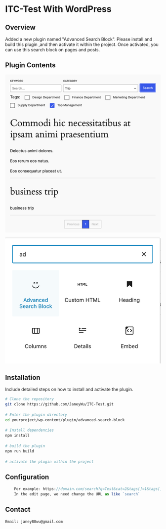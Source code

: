 # ITC-Test With WordPress

## Overview
Added a new plugin named "Advanced Search Block". Please install and build this plugin ,and then activate it within the project. Once activated, you can use this search block on pages and posts.

## Plugin Contents
![view](image.png)

![search](image-1.png)

## Installation

Include detailed steps on how to install and activate the plugin.

```sh
# Clone the repository
git clone https://github.com/JaneyWu/ITC-Test.git

# Enter the plugin directory
cd yourproject/wp-content/plugin/advanced-search-block

# Install dependencies
npm install

# build the plugin
npm run build

# activate the plugin within the project

```

## Configuration

```js
    For example: https://domain.com/search?q=Test&cat=2&tags[]=1&tags[]=2
    In the edit page, we need change the URL as like `search`
```

## Contact

    Email: janey88wu@gmail.com